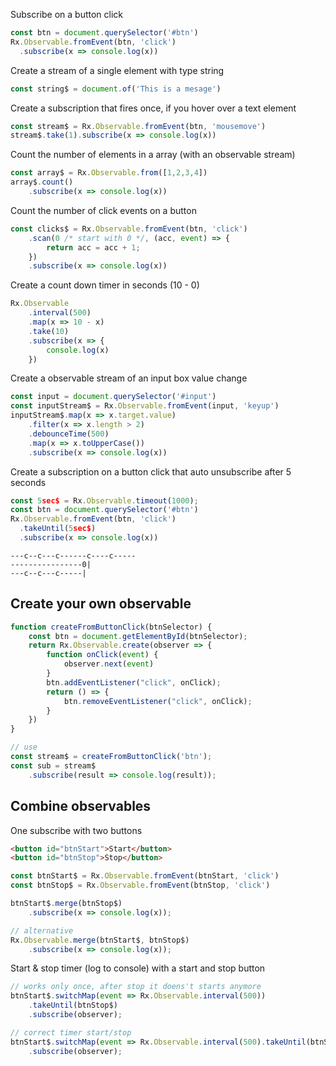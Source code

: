Subscribe on a button click

```js
const btn = document.querySelector('#btn')
Rx.Observable.fromEvent(btn, 'click')
  .subscribe(x => console.log(x))
```

Create a stream of a single element with type string

```js
const string$ = document.of('This is a mesage')
```

Create a subscription that fires once, if you hover over a text element

```js
const stream$ = Rx.Observable.fromEvent(btn, 'mousemove')
stream$.take(1).subscribe(x => console.log(x))
```

Count the number of elements in a array (with an observable stream)

```js
const array$ = Rx.Observable.from([1,2,3,4])
array$.count()
    .subscribe(x => console.log(x))
```

Count the number of click events on a button

```js
const clicks$ = Rx.Observable.fromEvent(btn, 'click')
    .scan(0 /* start with 0 */, (acc, event) => {
        return acc = acc + 1;
    })
    .subscribe(x => console.log(x))
```

Create a count down timer in seconds (10 - 0)

```js
Rx.Observable
    .interval(500)
    .map(x => 10 - x)
    .take(10)
    .subscribe(x => {
        console.log(x)
    })
```

Create a observable stream of an input box value change

```js
const input = document.querySelector('#input')
const inputStream$ = Rx.Observable.fromEvent(input, 'keyup')
inputStream$.map(x => x.target.value)
    .filter(x => x.length > 2)
    .debounceTime(500)
    .map(x => x.toUpperCase())
    .subscribe(x => console.log(x))
```

Create a subscription on a button click that auto unsubscribe after 5 seconds

```js
const 5sec$ = Rx.Observable.timeout(1000);
const btn = document.querySelector('#btn')
Rx.Observable.fromEvent(btn, 'click')
  .takeUntil(5sec$)
  .subscribe(x => console.log(x))
```

    ---c--c---c------c----c-----
    ----------------0|
    ---c--c---c-----|

## Create your own observable

```js
function createFromButtonClick(btnSelector) {
    const btn = document.getElementById(btnSelector);
    return Rx.Observable.create(observer => {
        function onClick(event) {
            observer.next(event)
        }
        btn.addEventListener("click", onClick);
        return () => {
            btn.removeEventListener("click", onClick);
        }
    })
}

// use
const stream$ = createFromButtonClick('btn');
const sub = stream$
    .subscribe(result => console.log(result));
```

## Combine observables

One subscribe with two buttons

```html
<button id="btnStart">Start</button>
<button id="btnStop">Stop</button>
```

```js
const btnStart$ = Rx.Observable.fromEvent(btnStart, 'click')
const btnStop$ = Rx.Observable.fromEvent(btnStop, 'click')

btnStart$.merge(btnStop$)
    .subscribe(x => console.log(x));

// alternative
Rx.Observable.merge(btnStart$, btnStop$)
    .subscribe(x => console.log(x));
```

Start & stop timer (log to console) with a start and stop button

```js
// works only once, after stop it doens't starts anymore
btnStart$.switchMap(event => Rx.Observable.interval(500))
    .takeUntil(btnStop$)
    .subscribe(observer);

// correct timer start/stop
btnStart$.switchMap(event => Rx.Observable.interval(500).takeUntil(btnStop$))
    .subscribe(observer);
```
